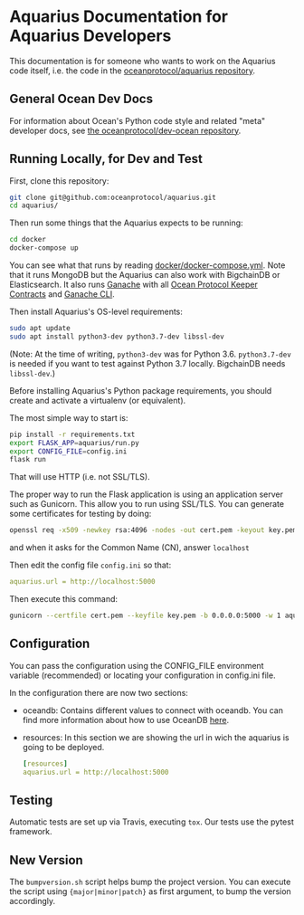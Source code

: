 # Aquarius Documentation for Aquarius Developers

This documentation is for someone who wants to work on the Aquarius code itself, i.e. the code in the [oceanprotocol/aquarius repository](https://github.com/oceanprotocol/aquarius).

## General Ocean Dev Docs

For information about Ocean's Python code style and related "meta" developer docs, see [the oceanprotocol/dev-ocean repository](https://github.com/oceanprotocol/dev-ocean).

## Running Locally, for Dev and Test

First, clone this repository:

```bash
git clone git@github.com:oceanprotocol/aquarius.git
cd aquarius/
```

Then run some things that the Aquarius expects to be running:

```bash
cd docker
docker-compose up
```

You can see what that runs by reading [docker/docker-compose.yml](docker/docker-compose.yml).
Note that it runs MongoDB but the Aquarius can also work with BigchainDB or Elasticsearch.
It also runs [Ganache](https://github.com/trufflesuite/ganache) with all [Ocean Protocol Keeper Contracts](https://github.com/oceanprotocol/keeper-contracts) and [Ganache CLI](https://github.com/trufflesuite/ganache-cli).

Then install Aquarius's OS-level requirements:

```bash
sudo apt update
sudo apt install python3-dev python3.7-dev libssl-dev
```

(Note: At the time of writing, `python3-dev` was for Python 3.6. `python3.7-dev` is needed if you want to test against Python 3.7 locally. BigchainDB needs `libssl-dev`.)

Before installing Aquarius's Python package requirements, you should create and activate a virtualenv (or equivalent).

The most simple way to start is:

```bash
pip install -r requirements.txt
export FLASK_APP=aquarius/run.py
export CONFIG_FILE=config.ini
flask run
```

That will use HTTP (i.e. not SSL/TLS).

The proper way to run the Flask application is using an application server such as Gunicorn. This allow you to run using SSL/TLS.
You can generate some certificates for testing by doing:

```bash
openssl req -x509 -newkey rsa:4096 -nodes -out cert.pem -keyout key.pem -days 365
```

and when it asks for the Common Name (CN), answer `localhost`

Then edit the config file `config.ini` so that:

```yaml
aquarius.url = http://localhost:5000
```

Then execute this command:

```bash
gunicorn --certfile cert.pem --keyfile key.pem -b 0.0.0.0:5000 -w 1 aquarius.run:app
```

## Configuration

You can pass the configuration using the CONFIG_FILE environment variable (recommended) or locating your configuration in config.ini file.

In the configuration there are now two sections:

- oceandb: Contains different values to connect with oceandb. You can find more information about how to use OceanDB [here](https://github.com/oceanprotocol/oceandb-driver-interface).
- resources: In this section we are showing the url in wich the aquarius is going to be deployed.

    ```yaml
    [resources]
    aquarius.url = http://localhost:5000
    ```

## Testing

Automatic tests are set up via Travis, executing `tox`.
Our tests use the pytest framework.

## New Version

The `bumpversion.sh` script helps bump the project version. You can execute the script using `{major|minor|patch}` as first argument, to bump the version accordingly.
